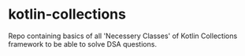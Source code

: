 # kotlin-collections
Repo containing basics of all 'Necessery Classes' of Kotlin Collections framework to be able to solve DSA questions.

